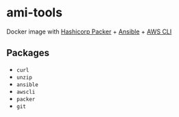 # ami-tools

Docker image with [Hashicorp Packer](https://www.packer.io) + [Ansible](https://www.ansible.com/) + [AWS CLI](https://aws.amazon.com/cli/)

## Packages

- `curl`
- `unzip`
- `ansible`
- `awscli`
- `packer`
- `git`
